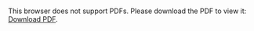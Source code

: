 <object data="christ-in-song/CIS1908pdfs/507.pdf" type="application/pdf" width="100%" height="1024px">
    <embed src="christ-in-song/CIS1908pdfs/507.pdf">
        <p>This browser does not support PDFs. Please download the PDF to view it: <a href="christ-in-song/CIS1908pdfs/507.pdf">Download PDF</a>.</p>
    </embed>
</object>
